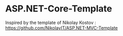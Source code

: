 # ASP.NET-Core-Template

Inspired by the template of Nikolay Kostov : https://github.com/NikolayIT/ASP.NET-MVC-Template
